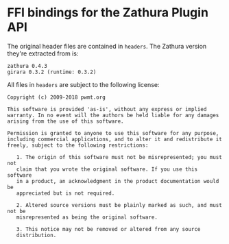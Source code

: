 # FFI bindings for the Zathura Plugin API

The original header files are contained in `headers`. The Zathura version they're extracted from is:

```
zathura 0.4.3
girara 0.3.2 (runtime: 0.3.2)
```

All files in `headers` are subject to the following license:

```
Copyright (c) 2009-2018 pwmt.org

This software is provided 'as-is', without any express or implied
warranty. In no event will the authors be held liable for any damages
arising from the use of this software.

Permission is granted to anyone to use this software for any purpose,
including commercial applications, and to alter it and redistribute it
freely, subject to the following restrictions:

   1. The origin of this software must not be misrepresented; you must not
   claim that you wrote the original software. If you use this software
   in a product, an acknowledgment in the product documentation would be
   appreciated but is not required.

   2. Altered source versions must be plainly marked as such, and must not be
   misrepresented as being the original software.

   3. This notice may not be removed or altered from any source
   distribution.
```
